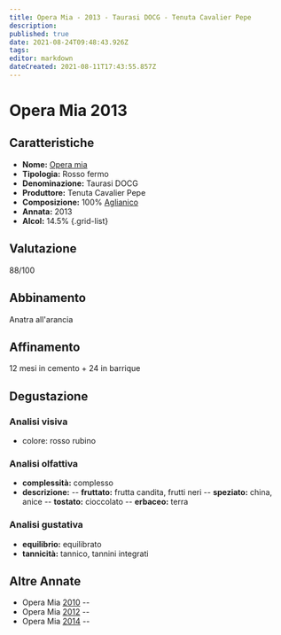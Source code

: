 ```yaml
---
title: Opera Mia - 2013 - Taurasi DOCG - Tenuta Cavalier Pepe
description: 
published: true
date: 2021-08-24T09:48:43.926Z
tags: 
editor: markdown
dateCreated: 2021-08-11T17:43:55.857Z
---
```


# Opera Mia 2013

## Caratteristiche
- **Nome:** [Opera mia](/vini/Italia/Campania/Cavalier-Pepe/Opera-mia/scheda-globale)  
- **Tipologia:** Rosso fermo
- **Denominazione:** Taurasi DOCG 
- **Produttore:** Tenuta Cavalier Pepe 
- **Composizione:** 100% [Aglianico](/vitigni/bacca-nera/aglianico)
- **Annata:** 2013
- **Alcol:** 14.5%
{.grid-list}

## Valutazione

<span class="valutazione">88/100</span>
<span class="star-3"></span>

## Abbinamento
Anatra all'arancia

## Affinamento
12 mesi in cemento + 24 in barrique

## Degustazione

### Analisi visiva
- colore: rosso rubino

### Analisi olfattiva
- **complessità:** complesso
- **descrizione:** 
-- **fruttato:** frutta candita, frutti neri 
-- **speziato:** china, anice 
-- **tostato:** cioccolato 
-- **erbaceo:** terra

### Analisi gustativa
- **equilibrio:** equilibrato
- **tannicità:** tannico, tannini integrati


## Altre Annate
- Opera Mia [2010](/vini/Italia/Campania/Cavalier-Pepe/Opera-mia/2010) -- <span class="star-4"></span>
- Opera Mia [2012](/vini/Italia/Campania/Cavalier-Pepe/Opera-mia/2012) -- <span class="star-3"></span>
- Opera Mia [2014](/vini/Italia/Campania/Cavalier-Pepe/Opera-mia/2014) -- <span class="star-4"></span>

 